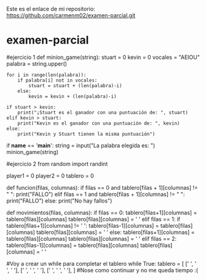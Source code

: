 Este es el enlace de mi repositorio: https://github.com/carmenm02/examen-parcial.git

# examen-parcial
#ejercicio 1
def minion_game(string):
    stuart = 0
    kevin = 0
    vocales = "AEIOU"
    palabra = string.upper()

    for i in range(len(palabra)):
        if palabra[i] not in vocales:
            stuart = stuart + (len(palabra)-i)
        else:
            kevin = kevin + (len(palabra)-i)
    
    if stuart > kevin:
        print("¡Stuart es el ganador con una puntuación de: ", stuart)
    elif kevin > stuart:
        print("Kevin es el ganador con una puntuación de: ", kevin)
    else:
        print("Kevin y Stuart tienen la misma puntuación")

if __name__ == '__main__':
    string = input("La palabra elegida es: ")
    minion_game(string)
    
#ejercicio 2
from random import randint

player1 = 0
player2 = 0
tablero = 0

def funcion(filas, columnas):
    if filas == 0 and tablero[filas + 1][columnas] != " ":
        print("FALLO")
    elif filas == 1 and tablero[filas + 1][columnas] != " ":
        print("FALLO")
    else:
        print("No hay fallos")

def movimientos(filas, columnas):
    if filas == 0:
        tablero[filas+1][columnas] = tablero[filas][columnas]
        tablero[filas][columnas] = ' '
    elif filas == 1:
        if tablero[filas+1][columnas] != ' ':
            tablero[filas-1][columnas] = tablero[filas][columnas]
            tablero[filas][columnas] = ' '
        else:
            tablero[filas+1][columnas] = tablero[filas][columnas]
            tablero[filas][columnas] = ' '
    elif filas == 2:
        tablero[filas-1][columnas] = tablero[filas][columnas]
        tablero[filas][columnas] = ' '

#Voy a crear un while para completar el tablero
while True:
    tablero = [
        [' ', ' ', ' '], 
        [' ', ' ', ' '],
        [' ', ' ', ' '],
    ]
#Nose como continuar y no me queda tiempo :(
